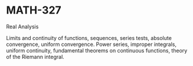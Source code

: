 # MATH-327

Real Analysis

Limits and continuity of functions, sequences, series tests, absolute convergence, uniform convergence. Power series, improper integrals, uniform continuity, fundamental theorems on continuous functions, theory of the Riemann integral.
